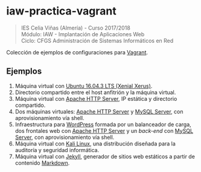 # iaw-practica-vagrant

>IES Celia Viñas (Almería) - Curso 2017/2018  
>Módulo: IAW - Implantación de Aplicaciones Web  
>Ciclo: CFGS Administración de Sistemas Informáticos en Red  

Colección de ejemplos de configuraciones para [Vagrant][1].

## Ejemplos

1. Máquina virtual con [Ubuntu 16.04.3 LTS (Xenial Xerus)][2].
2. Directorio compartido entre el host anfitrión y la máquina virtual.
3. Máquina virtual con [Apache HTTP Server][3], IP estática y directorio compartido.
4. Dos máquinas virtuales: [Apache HTTP Server][3] y [MySQL Server][4], con aprovisionamiento vía shell.
5. Infraestructura para [WordPress][5] formada por un balanceador de carga, dos frontales web con [Apache HTTP Server][3] y un *back-end* con [MySQL Server][4], con aprovisionamiento vía shell.
6. Máquina virtual con [Kali Linux][6], una distribución diseñada para la auditoría y seguridad informática.
7. Máquina virtual con [Jekyll][7], generador de sitios web estáticos a partir de contenido [Markdown][8].


[1]: https://www.vagrantup.com
[2]: https://app.vagrantup.com/ubuntu/boxes/xenial64
[3]: https://httpd.apache.org
[4]: https://dev.mysql.com/downloads/mysql/
[5]: https://wordpress.org
[6]: https://www.kali.org
[7]: https://jekyllrb.com
[8]: https://daringfireball.net/projects/markdown/
